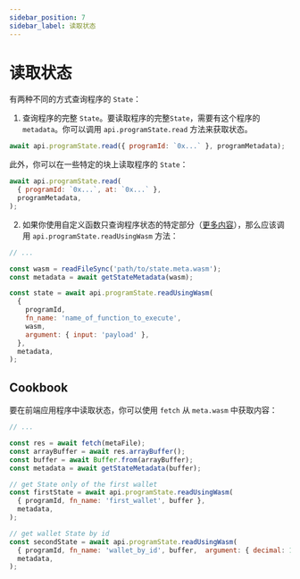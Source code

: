 ```yaml
---
sidebar_position: 7
sidebar_label: 读取状态
---
```


# 读取状态


有两种不同的方式查询程序的 `State`：

1. 查询程序的完整 `State`。要读取程序的完整`State`，需要有这个程序的 `metadata`。你可以调用 `api.programState.read` 方法来获取状态。

```javascript
await api.programState.read({ programId: `0x...` }, programMetadata);
```

此外，你可以在一些特定的块上读取程序的 `State`：

```javascript
await api.programState.read(
  { programId: `0x...`, at: `0x...` },
  programMetadata,
);
```

2. 如果你使用自定义函数只查询程序状态的特定部分（[更多内容](/docs/developing-contracts/metadata#genarate-metadata)），那么应该调用 `api.programState.readUsingWasm` 方法：

```js
// ...

const wasm = readFileSync('path/to/state.meta.wasm');
const metadata = await getStateMetadata(wasm);

const state = await api.programState.readUsingWasm(
  {
    programId,
    fn_name: 'name_of_function_to_execute',
    wasm,
    argument: { input: 'payload' },
  },
  metadata,
);
```

## Cookbook

要在前端应用程序中读取状态，你可以使用 `fetch` 从 `meta.wasm` 中获取内容：

```javascript
// ...

const res = await fetch(metaFile);
const arrayBuffer = await res.arrayBuffer();
const buffer = await Buffer.from(arrayBuffer);
const metadata = await getStateMetadata(buffer);

// get State only of the first wallet
const firstState = await api.programState.readUsingWasm(
  { programId, fn_name: 'first_wallet', buffer },
  metadata,
);

// get wallet State by id
const secondState = await api.programState.readUsingWasm(
  { programId, fn_name: 'wallet_by_id', buffer,  argument: { decimal: 1, hex: '0x01' } },
  metadata,
);

```
